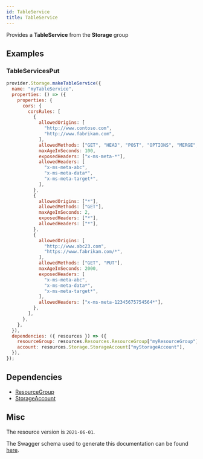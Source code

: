 ```yaml
---
id: TableService
title: TableService
---
```

Provides a **TableService** from the **Storage** group
## Examples
### TableServicesPut
```js
provider.Storage.makeTableService({
  name: "myTableService",
  properties: () => ({
    properties: {
      cors: {
        corsRules: [
          {
            allowedOrigins: [
              "http://www.contoso.com",
              "http://www.fabrikam.com",
            ],
            allowedMethods: ["GET", "HEAD", "POST", "OPTIONS", "MERGE", "PUT"],
            maxAgeInSeconds: 100,
            exposedHeaders: ["x-ms-meta-*"],
            allowedHeaders: [
              "x-ms-meta-abc",
              "x-ms-meta-data*",
              "x-ms-meta-target*",
            ],
          },
          {
            allowedOrigins: ["*"],
            allowedMethods: ["GET"],
            maxAgeInSeconds: 2,
            exposedHeaders: ["*"],
            allowedHeaders: ["*"],
          },
          {
            allowedOrigins: [
              "http://www.abc23.com",
              "https://www.fabrikam.com/*",
            ],
            allowedMethods: ["GET", "PUT"],
            maxAgeInSeconds: 2000,
            exposedHeaders: [
              "x-ms-meta-abc",
              "x-ms-meta-data*",
              "x-ms-meta-target*",
            ],
            allowedHeaders: ["x-ms-meta-12345675754564*"],
          },
        ],
      },
    },
  }),
  dependencies: ({ resources }) => ({
    resourceGroup: resources.Resources.ResourceGroup["myResourceGroup"],
    account: resources.Storage.StorageAccount["myStorageAccount"],
  }),
});

```
## Dependencies
- [ResourceGroup](../Resources/ResourceGroup.md)
- [StorageAccount](../Storage/StorageAccount.md)
## Misc
The resource version is `2021-06-01`.

The Swagger schema used to generate this documentation can be found [here](https://github.com/Azure/azure-rest-api-specs/tree/main/specification/storage/resource-manager/Microsoft.Storage/stable/2021-06-01/table.json).
